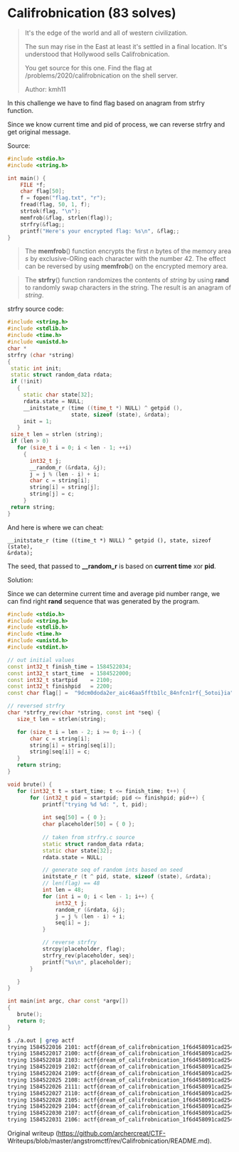 # Califrobnication (83 solves)

> It's the edge of the world and all of western civilization.  
>  
> The sun may rise in the East at least it's settled in a final location. It's
> understood that Hollywood sells Califrobnication.  
>  
> You get source for this one. Find the flag at
> /problems/2020/califrobnication on the shell server.  
>  
> Author: kmh11

In this challenge we have to find flag based on anagram from strfry function.

Since we know current time and pid of process, we can reverse strfry and get
original message.

Source:

```c++  
#include <stdio.h>  
#include <string.h>

int main() {  
	FILE *f;  
	char flag[50];  
	f = fopen("flag.txt", "r");  
	fread(flag, 50, 1, f);  
	strtok(flag, "\n");  
	memfrob(&flag, strlen(flag));  
	strfry(&flag;;  
	printf("Here's your encrypted flag: %s\n", &flag;;  
}  
```

> The **memfrob**() function encrypts the first *n* bytes of the memory area
> *s* by exclusive-ORing each character with the number 42. The effect can be
> reversed by using **memfrob**() on the encrypted memory area.

> The **strfry**() function randomizes the contents of *string* by using
> **rand** to randomly swap characters in the string. The result is an anagram
> of *string*.

strfry source code:

```c++  
#include <string.h>  
#include <stdlib.h>  
#include <time.h>  
#include <unistd.h>  
char *  
strfry (char *string)  
{  
 static int init;  
 static struct random_data rdata;  
 if (!init)  
   {  
     static char state[32];  
     rdata.state = NULL;  
     __initstate_r (time ((time_t *) NULL) ^ getpid (),  
                    state, sizeof (state), &rdata);  
     init = 1;  
   }  
 size_t len = strlen (string);  
 if (len > 0)  
   for (size_t i = 0; i < len - 1; ++i)  
     {  
       int32_t j;  
       __random_r (&rdata, &j);  
       j = j % (len - i) + i;  
       char c = string[i];  
       string[i] = string[j];  
       string[j] = c;  
     }  
 return string;  
}  
```

And here is where we can cheat:

```  
__initstate_r (time ((time_t *) NULL) ^ getpid (), state, sizeof (state),
&rdata);  
```

The seed, that passed to **__random_r** is based on **current time** xor
**pid**.

Solution:

Since we can determine current time and average pid number range, we can find
right **rand** sequence that was generated by the program.

```c++  
#include <stdio.h>  
#include <string.h>  
#include <stdlib.h>  
#include <time.h>  
#include <unistd.h>  
#include <stdint.h>

// out initial values  
const int32_t finish_time = 1584522034;  
const int32_t start_time  = 1584522000;  
const int32_t startpid    = 2100;  
const int32_t finishpid   = 2200;  
const char flag[] =  "9dcm0doda2er_aic46aa5fftb1lc_84nfcn1rf{_5otoi}ia";

// reversed strfry  
char *strfry_rev(char *string, const int *seq) {  
   size_t len = strlen(string);

   for (size_t i = len - 2; i >= 0; i--) {  
       char c = string[i];  
       string[i] = string[seq[i]];  
       string[seq[i]] = c;  
   }  
   return string;  
}

void brute() {  
   for (int32_t t = start_time; t <= finish_time; t++) {  
       for (int32_t pid = startpid; pid <= finishpid; pid++) {  
           printf("trying %d %d: ", t, pid);  
  
           int seq[50] = { 0 };  
           char placeholder[50] = { 0 };  
  
           // taken from strfry.c source  
           static struct random_data rdata;  
           static char state[32];  
           rdata.state = NULL;

           // generate seq of random ints based on seed  
           initstate_r (t ^ pid, state, sizeof (state), &rdata);  
           // len(flag) == 48  
           int len = 48;   
           for (int i = 0; i < len - 1; i++) {  
               int32_t j;  
               random_r (&rdata, &j);  
               j = j % (len - i) + i;  
               seq[i] = j;  
           }

           // reverse strfry  
           strcpy(placeholder, flag);  
           strfry_rev(placeholder, seq);  
           printf("%s\n", placeholder);  
       }

   }  
}

int main(int argc, char const *argv[])  
{  
   brute();  
   return 0;  
}  
```

```bash  
$ ./a.out | grep actf  
trying 1584522016 2101: actf{dream_of_califrobnication_1f6d458091cad254}  
trying 1584522017 2100: actf{dream_of_califrobnication_1f6d458091cad254}  
trying 1584522018 2103: actf{dream_of_califrobnication_1f6d458091cad254}  
trying 1584522019 2102: actf{dream_of_califrobnication_1f6d458091cad254}  
trying 1584522024 2109: actf{dream_of_califrobnication_1f6d458091cad254}  
trying 1584522025 2108: actf{dream_of_califrobnication_1f6d458091cad254}  
trying 1584522026 2111: actf{dream_of_califrobnication_1f6d458091cad254}  
trying 1584522027 2110: actf{dream_of_califrobnication_1f6d458091cad254}  
trying 1584522028 2105: actf{dream_of_califrobnication_1f6d458091cad254}  
trying 1584522029 2104: actf{dream_of_califrobnication_1f6d458091cad254}  
trying 1584522030 2107: actf{dream_of_califrobnication_1f6d458091cad254}  
trying 1584522031 2106: actf{dream_of_califrobnication_1f6d458091cad254}  
```

Original writeup (https://github.com/archercreat/CTF-
Writeups/blob/master/angstromctf/rev/Califrobnication/README.md).